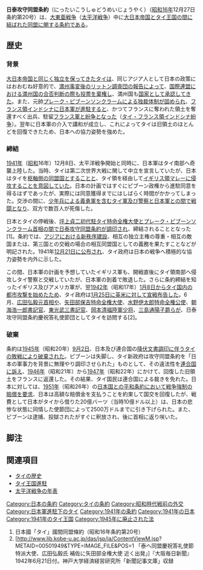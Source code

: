 **日泰攻守同盟条約**（にったいこうしゅどうめいじょうやく）（[昭和16年](../Page/1941年.md "wikilink")12月27日条約第20号）は、[大東亜戦争](https://zh.wikipedia.org/wiki/大東亜戦争 "wikilink")（[太平洋戦争](https://zh.wikipedia.org/wiki/太平洋戦争 "wikilink")）中に[大日本帝国と](../Page/大日本帝国.md "wikilink")[タイ王国の間に結ばれた同盟に関する](https://zh.wikipedia.org/wiki/タイ王国 "wikilink")[条約である](https://zh.wikipedia.org/wiki/条約 "wikilink")。

## 歴史

### 背景

[大日本帝国と同じく独立を保ってきたタイは](../Page/大日本帝国.md "wikilink")、同じアジア人として日本の政策にはおおむね好意的で、[満州事変後の](https://zh.wikipedia.org/wiki/満州事変 "wikilink")[リットン調査団の報告によって](https://zh.wikipedia.org/wiki/リットン調査団 "wikilink")、[国際連盟における](https://zh.wikipedia.org/wiki/国際連盟 "wikilink")[満州国の合否判断の際も投票を棄権し](https://zh.wikipedia.org/wiki/満州国 "wikilink")、満州国も[国家として承認してきた](https://zh.wikipedia.org/wiki/国家の承認 "wikilink")。また、元帥[プレーク・ピブーンソンクラームによる独裁体制が固められ](https://zh.wikipedia.org/wiki/プレーク・ピブーンソンクラーム "wikilink")、[フランス領インドシナに日本軍が進駐すると](https://zh.wikipedia.org/wiki/フランス領インドシナ "wikilink")、かつてフランスに奪われた領土を奪還すべく出兵、駐留[フランス軍と紛争となった](https://zh.wikipedia.org/wiki/フランス "wikilink")（[タイ・フランス領インドシナ紛争](https://zh.wikipedia.org/wiki/タイ・フランス領インドシナ紛争 "wikilink")）。翌年に日本軍の介入で講和が成立し、これによってタイは旧領土のほとんどを回復できたため、日本への協力姿勢を強めた。

### 締結

[1941年](../Page/1941年.md "wikilink")（[昭和](../Page/昭和.md "wikilink")16年）12月8日、太平洋戦争開始と同時に、日本軍はタイ南部へ奇襲上陸した。当時、タイは第二次世界大戦に関して中立を宣言していたが、日本はタイを[枢軸側の同盟国とすることと](https://zh.wikipedia.org/wiki/枢軸国 "wikilink")、タイ領を経由して[イギリス領マレーに侵攻することを意図していた](https://zh.wikipedia.org/wiki/海峡植民地 "wikilink")。日本の計画ではすぐにピブーン政権から進駐同意を得るはずであったが、実際には同意獲得までにはしばらく時間がかかってしまった。交渉の間に、[少年兵による義勇軍を含む](https://zh.wikipedia.org/wiki/少年兵 "wikilink")[タイ軍及び](https://zh.wikipedia.org/wiki/タイ王国軍 "wikilink")[警察と日本軍との間で戦闘となり](https://zh.wikipedia.org/wiki/タイ王国国家警察庁 "wikilink")、双方で数百人が死傷した。

日本とタイの停戦後、[坪上貞二初代駐タイ](https://zh.wikipedia.org/wiki/坪上貞二 "wikilink")[特命全権大使と](https://zh.wikipedia.org/wiki/特命全権大使 "wikilink")[プレーク・ピブーンソンクラーム首相の間で日泰攻守同盟条約が調印され](https://zh.wikipedia.org/wiki/プレーク・ピブーンソンクラーム "wikilink")、締結されることとなった\[1\]。条約では、[アジアにおける新秩序建設](https://zh.wikipedia.org/wiki/アジア "wikilink")、相互の独立主権の尊重・相互の敵国または、第三国との交戦の場合の相互同盟国としての義務を果たすことなどが明記された。1941年[12月21日に公布され](../Page/12月21日.md "wikilink")、タイ政府は日本の戦争へ積極的な協力姿勢を内外に示した。

この間、日本軍の計画を予想していたイギリス軍も、開戦直後にタイ領南部へ侵攻しタイ警察と交戦していたが、日本軍の到着で敗退した。さらに条約締結を知ったイギリス及びアメリカ軍が、翌[1942年](../Page/1942年.md "wikilink")（昭和17年）[1月8日からタイ国内の都市攻撃を始めたため](../Page/1月8日.md "wikilink")、タイ政府は[1月25日に英米に対して宣戦布告した](../Page/1月25日.md "wikilink")。6月、[広田弘毅元首相や](https://zh.wikipedia.org/wiki/広田弘毅 "wikilink")、[矢田部保吉特命全権大使](https://zh.wikipedia.org/wiki/矢田部保吉 "wikilink")、[水野伊太郎特命全権公使](https://zh.wikipedia.org/wiki/水野伊太郎 "wikilink")、[朝海浩一郎書記官](https://zh.wikipedia.org/wiki/朝海浩一郎 "wikilink")、[東光武三書記官](https://zh.wikipedia.org/wiki/東光武三 "wikilink")、[岡本清福陸軍少将](https://zh.wikipedia.org/wiki/岡本清福 "wikilink")、[三島通陽子爵らが](https://zh.wikipedia.org/wiki/三島通陽 "wikilink")、日泰攻守同盟条約慶祝答礼使節団としてタイを訪問する\[2\]。

### 破棄

条約は[1945年](../Page/1945年.md "wikilink")（昭和20年）[9月2日](../Page/9月2日.md "wikilink")、日本及び連合国の[降伏文書調印に伴うタイの](../Page/降伏文書.md "wikilink")[敗戦により破棄された](https://zh.wikipedia.org/wiki/敗戦 "wikilink")。ピブーンは失脚し、タイ新政府は攻守同盟条約を「日本の軍事力を背景に無理やり調印させられた」ものとして、その違法性を[連合国に訴え](https://zh.wikipedia.org/wiki/連合国_\(第二次世界大戦\) "wikilink")、[1946年](../Page/1946年.md "wikilink")（昭和21年）から[1947年](../Page/1947年.md "wikilink")（昭和22年）にかけて、回復した旧領土をフランスに返還した。その結果、タイ国民は連合国による裁きを免れた。日本に対しては、[1951年](../Page/1951年.md "wikilink")（昭和26年）の[日本国との平和条約において戦争強制の賠償を要求](https://zh.wikipedia.org/wiki/日本国との平和条約 "wikilink")、日本は高額な賠償金を支払うことを約束して国交を回復したが、戦費として日本がタイから借りた20億バーツ（当時10億ドル以上）は、日本の悲惨な状態に同情した使節団によって2500万ドルまでに引き下げられた。また、ピブーンは逮捕、投獄されたがすぐに釈放され、後に首相に返り咲いた。

## 脚注

## 関連項目

  - [タイの歴史](https://zh.wikipedia.org/wiki/タイの歴史 "wikilink")
  - [タイ王国進駐](https://zh.wikipedia.org/wiki/タイ王国進駐 "wikilink")
  - [太平洋戦争の年表](https://zh.wikipedia.org/wiki/太平洋戦争の年表 "wikilink")

[Category:日本の条約](https://zh.wikipedia.org/wiki/Category:日本の条約 "wikilink")
[Category:タイの条約](https://zh.wikipedia.org/wiki/Category:タイの条約 "wikilink")
[Category:昭和時代戦前の外交](https://zh.wikipedia.org/wiki/Category:昭和時代戦前の外交 "wikilink")
[Category:日本軍進駐下のタイ](https://zh.wikipedia.org/wiki/Category:日本軍進駐下のタイ "wikilink")
[Category:1941年の条約](https://zh.wikipedia.org/wiki/Category:1941年の条約 "wikilink")
[Category:1941年の日本](https://zh.wikipedia.org/wiki/Category:1941年の日本 "wikilink")
[Category:1941年のタイ王国](https://zh.wikipedia.org/wiki/Category:1941年のタイ王国 "wikilink")
[Category:1945年に廃止された法](https://zh.wikipedia.org/wiki/Category:1945年に廃止された法 "wikilink")

1.  日本國「タイ」國間同盟條約（昭和16年条約第20号）
2.  \[<http://www.lib.kobe-u.ac.jp/das/jsp/ja/ContentViewM.jsp>?
    METAID=00501949\&TYPE=IMAGE_FILE\&POS=1 「泰へ同盟慶祝答礼使節 特派大使、広田弘毅氏
    補佐に矢田部全権大使
    近く出発」\]『大阪毎日新聞』1942年6月21日付。神戸大学経済経営研究所「新聞記事文庫」収録